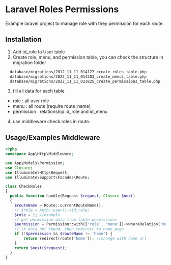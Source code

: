 # Laravel Roles Permissions

Example laravel project to manage role with they permission for each route.

## Installation

1. Add id_role to User table
2. Create role, menu, and permission table, you can check the structure in migration folder

```bash
  database/migrations/2012_11_11_014127_create_roles_table.php
  database/migrations/2022_11_11_014203_create_menus_table.php
  database/migrations/2022_11_11_021825_create_permissions_table.php
```

3. fill all data for each table

- role : all user role
- menu : all route (require route_name)
- permission : relationship id_role and id_menu

4. use middleware check.roles in route.

## Usage/Examples Middleware

```php
<?php
namespace App\Http\Middleware;

use App\Models\Permission;
use Closure;
use Illuminate\Http\Request;
use Illuminate\Support\Facades\Route;

class CheckRoles
{
  public function handle(Request $request, Closure $next)
  {
    $routeName = Route::currentRouteName();
    // $role = Auth::user()->id_role;
    $role = 1; //example
    // get permission data from table permissions
    $permission = Permission::with(['role', 'menu'])->whereRelation('menu', 'route_name', '=', $routeName)->whereRelation('role', 'id', '=', $role)->first();
    // if data not found, then redirect to home page
    if (!$permission && $routeName != 'home') {
        return redirect(route('home')); //change with home url
    }
    return $next($request);
  }
}
```
